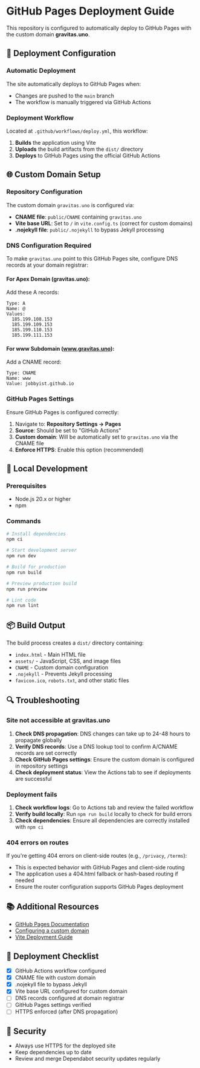 # GitHub Pages Deployment Guide

This repository is configured to automatically deploy to GitHub Pages with the custom domain **gravitas.uno**.

## 🚀 Deployment Configuration

### Automatic Deployment

The site automatically deploys to GitHub Pages when:
- Changes are pushed to the `main` branch
- The workflow is manually triggered via GitHub Actions

### Deployment Workflow

Located at `.github/workflows/deploy.yml`, this workflow:

1. **Builds** the application using Vite
2. **Uploads** the build artifacts from the `dist/` directory
3. **Deploys** to GitHub Pages using the official GitHub Actions

## 🌐 Custom Domain Setup

### Repository Configuration

The custom domain `gravitas.uno` is configured via:
- **CNAME file**: `public/CNAME` containing `gravitas.uno`
- **Vite base URL**: Set to `/` in `vite.config.ts` (correct for custom domains)
- **.nojekyll file**: `public/.nojekyll` to bypass Jekyll processing

### DNS Configuration Required

To make `gravitas.uno` point to this GitHub Pages site, configure DNS records at your domain registrar:

#### For Apex Domain (gravitas.uno):

Add these A records:
```
Type: A
Name: @
Values:
  185.199.108.153
  185.199.109.153
  185.199.110.153
  185.199.111.153
```

#### For www Subdomain (www.gravitas.uno):

Add a CNAME record:
```
Type: CNAME
Name: www
Value: jobbyist.github.io
```

### GitHub Pages Settings

Ensure GitHub Pages is configured correctly:

1. Navigate to: **Repository Settings → Pages**
2. **Source**: Should be set to "GitHub Actions"
3. **Custom domain**: Will be automatically set to `gravitas.uno` via the CNAME file
4. **Enforce HTTPS**: Enable this option (recommended)

## 🔧 Local Development

### Prerequisites

- Node.js 20.x or higher
- npm

### Commands

```bash
# Install dependencies
npm ci

# Start development server
npm run dev

# Build for production
npm run build

# Preview production build
npm run preview

# Lint code
npm run lint
```

## 📦 Build Output

The build process creates a `dist/` directory containing:

- `index.html` - Main HTML file
- `assets/` - JavaScript, CSS, and image files
- `CNAME` - Custom domain configuration
- `.nojekyll` - Prevents Jekyll processing
- `favicon.ico`, `robots.txt`, and other static files

## 🔍 Troubleshooting

### Site not accessible at gravitas.uno

1. **Check DNS propagation**: DNS changes can take up to 24-48 hours to propagate globally
2. **Verify DNS records**: Use a DNS lookup tool to confirm A/CNAME records are set correctly
3. **Check GitHub Pages settings**: Ensure the custom domain is configured in repository settings
4. **Check deployment status**: View the Actions tab to see if deployments are successful

### Deployment fails

1. **Check workflow logs**: Go to Actions tab and review the failed workflow
2. **Verify build locally**: Run `npm run build` locally to check for build errors
3. **Check dependencies**: Ensure all dependencies are correctly installed with `npm ci`

### 404 errors on routes

If you're getting 404 errors on client-side routes (e.g., `/privacy`, `/terms`):
- This is expected behavior with GitHub Pages and client-side routing
- The application uses a 404.html fallback or hash-based routing if needed
- Ensure the router configuration supports GitHub Pages deployment

## 📚 Additional Resources

- [GitHub Pages Documentation](https://docs.github.com/en/pages)
- [Configuring a custom domain](https://docs.github.com/en/pages/configuring-a-custom-domain-for-your-github-pages-site)
- [Vite Deployment Guide](https://vitejs.dev/guide/static-deploy.html)

## 🎯 Deployment Checklist

- [x] GitHub Actions workflow configured
- [x] CNAME file with custom domain
- [x] .nojekyll file to bypass Jekyll
- [x] Vite base URL configured for custom domain
- [ ] DNS records configured at domain registrar
- [ ] GitHub Pages settings verified
- [ ] HTTPS enforced (after DNS propagation)

## 🔐 Security

- Always use HTTPS for the deployed site
- Keep dependencies up to date
- Review and merge Dependabot security updates regularly
